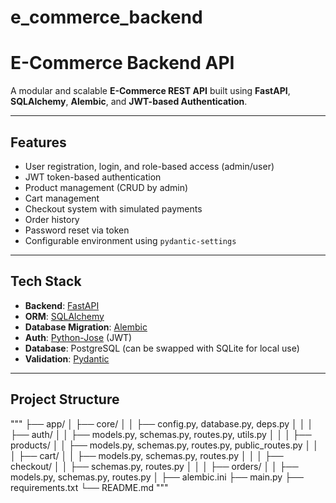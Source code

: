 # e_commerce_backend
#  E-Commerce Backend API

A modular and scalable **E-Commerce REST API** built using **FastAPI**, **SQLAlchemy**, **Alembic**, and **JWT-based Authentication**.

---

## Features

- User registration, login, and role-based access (admin/user)
- JWT token-based authentication
- Product management (CRUD by admin)
- Cart management
- Checkout system with simulated payments
- Order history
- Password reset via token
- Configurable environment using `pydantic-settings`

---

## Tech Stack

- **Backend**: [FastAPI](https://fastapi.tiangolo.com/)
- **ORM**: [SQLAlchemy](https://www.sqlalchemy.org/)
- **Database Migration**: [Alembic](https://alembic.sqlalchemy.org/)
- **Auth**: [Python-Jose](https://python-jose.readthedocs.io/en/latest/) (JWT)
- **Database**: PostgreSQL (can be swapped with SQLite for local use)
- **Validation**: [Pydantic](https://docs.pydantic.dev/latest/)

---

##  Project Structure
"""
├── app/
│   ├── core/
│   │   ├── config.py, database.py, deps.py
│   │
│   ├── auth/
│   │   ├── models.py, schemas.py, routes.py, utils.py
│   │
│   ├── products/
│   │   ├── models.py, schemas.py, routes.py, public_routes.py
│   │
│   ├── cart/
│   │   ├── models.py, schemas.py, routes.py
│   │
│   ├── checkout/
│   │   ├── schemas.py, routes.py
│   │
│   ├── orders/
│   │   ├── models.py, schemas.py, routes.py
│
├── alembic.ini
├── main.py
├── requirements.txt
└── README.md
"""
